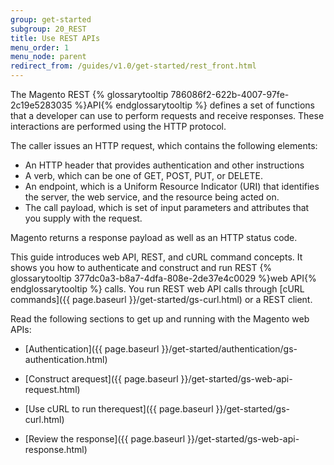 ```yaml
---
group: get-started
subgroup: 20_REST
title: Use REST APIs
menu_order: 1
menu_node: parent
redirect_from: /guides/v1.0/get-started/rest_front.html
---
```


The Magento REST {% glossarytooltip 786086f2-622b-4007-97fe-2c19e5283035 %}API{% endglossarytooltip %} defines a set of functions that a developer can use to perform requests and receive responses. These interactions are performed using the HTTP protocol.

The caller issues an HTTP request, which contains the following elements:

* An HTTP header that provides authentication and other instructions
* A verb, which can be one of GET, POST, PUT, or DELETE.
* An endpoint, which is a Uniform Resource Indicator (URI) that identifies the server, the web service, and the resource being acted on.
* The call payload, which is set of input parameters and attributes that you supply with the request.

Magento returns a response payload as well as an HTTP status code.

This guide introduces web API, REST, and cURL command concepts. It shows you how to authenticate and construct and run REST {% glossarytooltip 377dc0a3-b8a7-4dfa-808e-2de37e4c0029 %}web API{% endglossarytooltip %} calls. You run REST web API calls through [cURL commands]({{ page.baseurl }}/get-started/gs-curl.html) or a REST client.


Read the following sections to get up and running with the Magento web APIs:

- [Authentication]({{ page.baseurl }}/get-started/authentication/gs-authentication.html)
- [Construct arequest]({{ page.baseurl }}/get-started/gs-web-api-request.html)
- [Use cURL to run therequest]({{ page.baseurl }}/get-started/gs-curl.html)
- [Review the response]({{ page.baseurl }}/get-started/gs-web-api-response.html)

   <!--
      <li>
         <p>
            [SOAP web APIcalls]({{ page.baseurl }}/get-started/soap/soap-web-api-calls.html)
         </p>
      </li>
      -->
